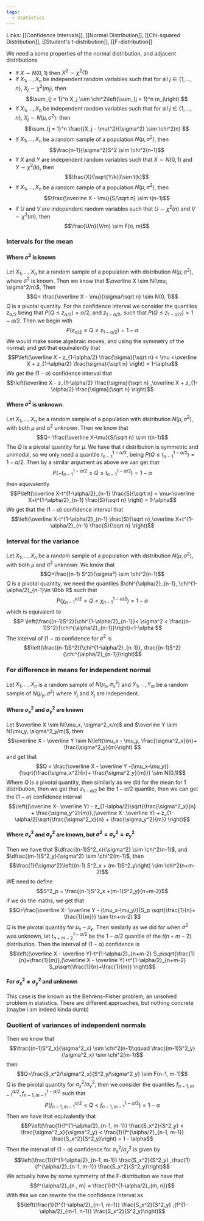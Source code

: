 ```yaml
---
tags:
  - Statistics
---
```

Links: [[Confidence Intervals]], [[Normal Distribution]], [[Chi-squared Distribution]], [[Student's t-distribution]], [[F-distribution]]

We need a some properties of the normal distribution, and adjacent distributions

- If $X \sim N(0, 1)$ then $X^2 \sim \chi^2(1)$ 
- If $X_1, \dots, X_n$ be independent random variables such that for all $j \in \{1, \dots, n\}$, $X_j \sim \chi^2(m_j)$, then $$\sum_{j = 1}^n X_j \sim \chi^2\left(\sum_{j = 1}^n m_j\right) $$
- If $X_1, \dots, X_n$ be independent random variables such that for all $j \in \{1, \dots, n\}$, $X_j \sim N(\mu, \sigma^2)$: then $$\sum_{j = 1}^n \frac{(X_j - \mu)^2}{\sigma^2} \sim \chi^2(n) $$
- If $X_1, \dots, X_n$ be a random sample of a population $N(\mu, \sigma^2)$, then $$\frac{n-1}{\sigma^2}S^2 \sim \chi^2(n-1)$$
- If $X$ and $Y$ are independent random variables such that $X \sim N(0,1)$ and $Y \sim \chi^2(k)$, then $$\frac{X}{\sqrt{Y/k}}\sim t(k)$$
- If $X_1, \dots, X_n$ be a random sample of a population $N(\mu, \sigma^2)$, then $$\frac{\overline X - \mu}{S/\sqrt n} \sim t(n-1)$$
- If $U$ and $V$ are independent random variables such that $U \sim \chi^2(n)$ and $V \sim \chi^2(m)$, then $$\frac{U/n}{V/m} \sim F(n, m)$$
### Intervals for the mean
#### Where $\sigma^2$ is known
Let $X_1, \dots, X_n$ be a random sample of a population with distribution $N(\mu, \sigma^2)$, where $\sigma^2$ is known. Then we know that $\overline X \sim N(\mu, \sigma^2/n)$, Then $$Q= \frac{\overline X - \mu}{\sigma/\sqrt n} \sim N(0, 1)$$
$Q$ is a pivotal quantity. 
For the confidence interval we consider the quantiles $z_{\alpha/2}$ being that $P(Q \le z_{\alpha/2}) = \alpha/2$, and $z_{1-\alpha/2}$, such that $P(Q \le z_{1-\alpha/2}) = 1-\alpha/2$. Then we begin with $$P(z_{\alpha/2} \le Q \le z_{1-\alpha/2}) = 1-\alpha $$
We would make some algebraic moves, and using the symmetry of the normal; and get that equivalently that $$P\left(\overline X - z_{1-\alpha/2} \frac{\sigma}{\sqrt n} < \mu <\overline X + z_{1-\alpha/2} \frac{\sigma}{\sqrt n} \right) = 1-\alpha$$
We get the $(1-\alpha)$ confidence interval that $$\left(\overline X - z_{1-\alpha/2} \frac{\sigma}{\sqrt n} ,\overline  X + z_{1-\alpha/2} \frac{\sigma}{\sqrt n} \right)$$
#### Where $\sigma^2$ is unknown.
Let $X_1, \dots, X_n$ be a random sample of a population with distribution $N(\mu, \sigma^2)$, with both $\mu$ and $\sigma^2$ unknown.  Then we know that $$Q= \frac{\overline X-\mu}{S/\sqrt n} \sim t(n-1)$$
The $Q$ is a pivotal quantity for $\mu$. We have that $t$ distribution is symmetric and unimodal, so we only need a quantile $t^{1-\alpha/2}_{n-1}$, being $P(Q \le t^{1-\alpha/2}_{n-1}) = 1-\alpha/2$. Then by a similar argument as above we van get that  $$P(-t^{1-\alpha/2}_{n-1} \le Q \le t^{1-\alpha/2}_{n-1}) = 1-\alpha$$
then equivalently $$P\left(\overline X-t^{1-\alpha/2}_{n-1} \frac{S}{\sqrt n} < \mu<\overline X+t^{1-\alpha/2}_{n-1} \frac{S}{\sqrt n} \right)  = 1-\alpha$$
We get that the $(1-\alpha)$ confidence interval that $$\left(\overline X-t^{1-\alpha/2}_{n-1} \frac{S}{\sqrt n},\overline X+t^{1-\alpha/2}_{n-1} \frac{S}{\sqrt n} \right)$$
### Interval for the variance
Let $X_1, \dots, X_n$ be a random sample of a population with distribution $N(\mu, \sigma^2)$, with both $\mu$ and $\sigma^2$ unknown. We know that $$Q=\frac{(n-1) S^2}{\sigma²} \sim \chi^2(n-1)$$
$Q$ is a pivotal quantity, we need the quantiles $\chi^{\alpha/2}_{n-1}, \chi^{1-\alpha/2}_{n-1}\in \Bbb R$ such that $$P\left(\chi^{\alpha/2}_{n-1} < Q <\chi^{1-\alpha/2}_{n-1}\right) = 1-\alpha$$
which is equivalent to $$P \left(\frac{(n-1)S^2}{\chi^{1-\alpha/2}_{n-1}}< \sigma^2 < \frac{(n-1)S^2}{\chi^{\alpha/2}_{n-1}}\right)=1-\alpha $$
The interval of $(1-\alpha)$ confidence for $\sigma^2$ is $$\left(\frac{(n-1)S^2}{\chi^{1-\alpha/2}_{n-1}}, \frac{(n-1)S^2}{\chi^{\alpha/2}_{n-1}}\right)$$
### For difference in means for independent normal

Let $X_1, \dots, X_n$ is a random sample of $N(\mu_x, \sigma^2_x)$ and $Y_1, \dots, Y_m$ be a random sample of $N(\mu_y, \sigma^2)$ where $Y_j$ and $X_j$ are independent.
#### Where $\sigma^2_x$ and $\sigma^2_y$  are known

Let $\overline X \sim N(\mu_x, \sigma^2_x/n)$ and $\overline Y \sim N(\mu_y, \sigma^2_y/m)$, then $$\overline X - \overline Y  \sim N\left(\mu_x - \mu_y, \frac{\sigma^2_x}{n}+ \frac{\sigma^2_y}{m}\right) $$
and get that $$Q = \frac{\overline X - \overline Y -(\mu_x-\mu_y)}{\sqrt{\frac{\sigma_x^2}{n}+ \frac{\sigma^2_y}{m}}} \sim N(0,1)$$Where $Q$ is a pivotal quantity, then similarly as we did for the mean for $1$ distribution, then we get that $z_{1-\alpha/2}$ be the $1-\alpha/2$ quantile, then we can get the $(1-\alpha)$ confidence interval $$\left((\overline X- \overline Y) - z_{1-\alpha/2}\sqrt{\frac{\sigma^2_x}{n} + \frac{\sigma_y^2}{m}},(\overline X- \overline Y) + z_{1-\alpha/2}\sqrt{\frac{\sigma^2_x}{n} + \frac{\sigma_y^2}{m}} \right)$$
#### Where $\sigma^2_x$ and $\sigma^2_y$  are known, but $\sigma^2 = \sigma^2_x = \sigma^2_y$ 

Then we have that $\dfrac{(n-1)S^2_x}{\sigma^2} \sim \chi^2(n-1)$, and $\dfrac{(m-1)S^2_y}{\sigma^2} \sim \chi^2(m-1)$, then $$\frac{1}{\sigma^2}\left((n-1) S^2_x + (m-1)S^2_y\right) \sim \chi^2(n+m-2)$$
WE need to define $$S^2_p = \frac{(n-1)S^2_x +(m-1)S^2_y}{n+m-2}$$
if we do the maths, we get that $$Q=\frac{\overline X- \overline Y - (\mu_x-\mu_y)}{S_p \sqrt{\frac{1}{n}+ \frac{1}{m}}} \sim t(n+m-2) $$
$Q$ is the pivotal quantity for $\mu_x-\mu_y$. Then similarly as we did for when $\sigma^2$ was unknown, let $t^{1-\alpha/2}_{n+m-2}$ be the $1-\alpha/2$ quantile of the $t(n+m-2)$ distribution. Then the interval of $(1-\alpha)$ confidence is $$\left((\overline X - \overline Y)-t^{1-\alpha/2}_{n+m-2} S_p\sqrt{\frac{1}{n}+\frac{1}{m}},(\overline X - \overline Y)+t^{1-\alpha/2}_{n+m-2} S_p\sqrt{\frac{1}{n}+\frac{1}{m}} \right)$$
#### For $\sigma^2_x \ne \sigma^2_y$ and unknown 
This case is the known as the Behrens-Fisher problem, an unsolved problem in statistics. There are different approaches, but nothing concrete (maybe i am indeed kinda dumb)

### Quotient of variances of independent normals
Then we know that $$\frac{(n-1)S^2_x}{\sigma^2_x} \sim \chi^2(n-1)\qquad \frac{(m-1)S^2_y}{\sigma^2_x} \sim \chi^2(m-1)$$then $$Q=\frac{S_x^2/\sigma^2_x}{S^2_y/\sigma^2_y} \sim F(n-1, m-1)$$
$Q$ is the pivotal quantity for $\sigma^2_x/\sigma^2_y$, then we consider the quantiles $f^{\alpha/2}_{n-1, m-1}, f^{1-\alpha/2}_{n-1, m-1}$ such that $$P\left(f^{\alpha/2}_{n-1, m-1}< Q <f^{1-\alpha/2}_{n-1, m-1}\right) =1-\alpha$$
Then we have that equivalently that $$P\left(\frac{1}{f^{1-\alpha/2}_{n-1, m-1}} \frac{S_x^2}{S^2_y} < \frac{\sigma^2_x}{\sigma^2_y} < \frac{1}{f^{\alpha/2}_{n-1, m-1}} \frac{S_x^2}{S^2_y}\right) = 1 - \alpha$$
Then the interval of $(1-\alpha)$ confidence for $\sigma^2_x/\sigma^2_y$ is given by $$\left(\frac{1}{f^{1-\alpha/2}_{n-1, m-1}} \frac{S_x^2}{S^2_y} ,\frac{1}{f^{\alpha/2}_{n-1, m-1}} \frac{S_x^2}{S^2_y}\right)$$
We actually have by some symmetry of the F-distribution we have that $$f^{\alpha/2}_{n , m} = \frac{1}{f^{1-\alpha/2}_{m, n}}$$
With this we can rewrite the the confidence interval as $$\left(\frac{1}{f^{1-\alpha/2}_{n-1, m-1}} \frac{S_x^2}{S^2_y} ,{f^{1-\alpha/2}_{m-1, n-1}} \frac{S_x^2}{S^2_y}\right)$$